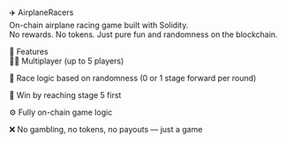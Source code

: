 ✈️ AirplaneRacers      
On-chain airplane racing game built with Solidity.    
No rewards. No tokens. Just pure fun and randomness on the blockchain.       
     
🧩 Features    
👨‍✈️ Multiplayer (up to 5 players)        
       
🔄 Race logic based on randomness (0 or 1 stage forward per round) 
 
🏁 Win by reaching stage 5 first   
       
⚙️ Fully on-chain game logic    
     
❌ No gambling, no tokens, no payouts — just a game    
  
